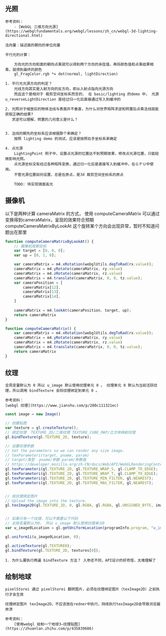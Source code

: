 ## 光照

    参考资料：
        - [WebGL 三维方向光源](https://webglfundamentals.org/webgl/lessons/zh_cn/webgl-3d-lighting-directional.html)
    
    法向量：描述面的朝向的单位向量

    平行光的计算：

        方向光的方向和面的朝向点乘就可以得到两个方向的余弦值，再将颜色值和点乘结果相乘，就得到最终的颜色
        gl_FragColor.rgb *= dot(normal, lightDirection)

    1. 平行光光源方向的判定？
        光线方向其实是入射方向的反方向，即从入射点指向光源方向
        而且这个是相对于 裁剪空间坐标系而言的， 在 basic/lighting 的demo 中， 光源 u_reverseLightDirection 是经过归一化后直接通过写入到缓冲的

    2. 光照对于缩放后的物体法线与表面并不垂直，为什么对世界矩阵求逆和转置后点乘法线就能获取正确的结果?
       求逆可以理解，转置的几何意义是什么？


    3. 法线的朝先的坐标系应该根据那个来确定？
        按照 lighting demo 的测试，应该是按照右手坐标系来确定

    4. 点光源
        LightingPoint 例子中，设置点光源的位置达不到预期效果，修改点光源位置，只能轻微影响光照。
        点光源坐标没有经过各种矩阵变换，通过归一化后是直接写入到缓冲中，在ＧＰＵ中使用。
        不管光源位置如何设置，总是在原点，是3d 裁剪空间坐标系的原点

        TODO: 待实现镜面高光

## 摄像机

以下是两种计算 cameraMatrix 的方式，
使用 computeCameraMatrix 可以通过变换得到cameraMatrix，呈现的效果符合预期
computeCameraMatrixByLookAt 这个旋转某个方向会出现异常，暂时不知道问题出在那里

```js
function computeCameraMatrixByLookAt() {
    // 摄像机观察目标
    var target = [0, 0, 0];
    var up = [0, 1, 0];

    var cameraMatrix = m4.xRotation(webglUtils.degToRad(rx.value));
    cameraMatrix = m4.yRotate(cameraMatrix, ry.value)
    cameraMatrix = m4.zRotate(cameraMatrix, rz.value)
    cameraMatrix = m4.translate(cameraMatrix, 0, 0, tz.value);
    var cameraPosition = [
        cameraMatrix[12],
        cameraMatrix[13],
        cameraMatrix[14],
    ]
    
    cameraMatrix = m4.lookAt(cameraPosition, target, up);
    return cameraMatrix
}

function computeCameraMatrix() {
    var cameraMatrix = m4.xRotation(webglUtils.degToRad(rx.value));
    cameraMatrix = m4.yRotate(cameraMatrix, ry.value)
    cameraMatrix = m4.zRotate(cameraMatrix, rz.value)
    cameraMatrix = m4.translate(cameraMatrix, 0, 0, tz.value);
    return cameraMatrix
}
```

## 纹理

    全局变量默认为 0 所以 u_image 默认使用纹理单元 0 。 纹理单元 0 默认为当前活跃纹理，所以调用 bindTexture 会将纹理绑定到单元 0 。

    参考资料：
    [webgl 纹理](https://www.jianshu.com/p/280c111321ec)

```js
const image = new Image()

// 创建贴图
var texture = gl.createTexture();
// 绑定纹理  TEXTURE_2D/二维纹理 TEXTURE_CUBE_MAP/立方体映射纹理
gl.bindTexture(gl.TEXTURE_2D, texture);

// 设置纹理参数
// Set the parameters so we can render any size image.
// texParameteri(target, pname, param)
// target/类型  pname/参数 param/参数值
// https://developer.mozilla.org/zh-CN/docs/Web/API/WebGLRenderingContext/texParameter
gl.texParameteri(gl.TEXTURE_2D, gl.TEXTURE_WRAP_S, gl.CLAMP_TO_EDGE);
gl.texParameteri(gl.TEXTURE_2D, gl.TEXTURE_WRAP_T, gl.CLAMP_TO_EDGE);
gl.texParameteri(gl.TEXTURE_2D, gl.TEXTURE_MIN_FILTER, gl.NEAREST);
gl.texParameteri(gl.TEXTURE_2D, gl.TEXTURE_MAG_FILTER, gl.NEAREST);


// 给纹理绑定图片
// Upload the image into the texture.
gl.texImage2D(gl.TEXTURE_2D, 0, gl.RGBA, gl.RGBA, gl.UNSIGNED_BYTE, image);


// 如果只有一个纹理，可以不需要以下代码
// 全局变量默认为0， 所以 u_image 默认使用纹理单元0
var u_image0Location = gl.getUniformLocation(programInfo.program, "u_image");

gl.uniform1i(u_image0Location, 0);

gl.activeTexture(gl.TEXTURE0);
gl.bindTexture(gl.TEXTURE_2D, textures[0]);

```

    1. 为什么要执行两遍 bindTexture 方法？ 入参还不同，API设计的好奇怪，太难理解了


## 绘制地球

    pixelStorei 通过 pixelStorei 翻转图片，必须在纹理绑定图片（texImage2D）之前执行才会生效

    纹理绑定图片 texImage2D，不应该放在redner中执行，持续执行texImage2D会导致浏览器奔溃

    参考资料：
        [使用webgl 绘制一个地球3—纹理贴图](https://zhuanlan.zhihu.com/p/435839686)